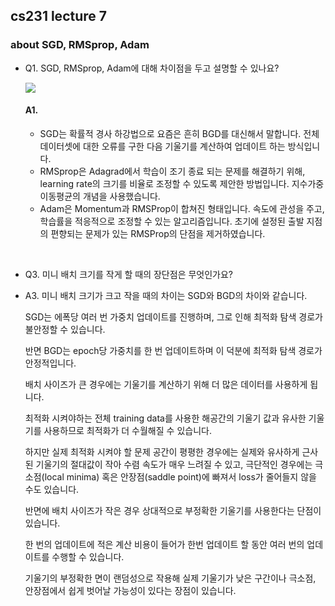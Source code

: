 ## cs231 lecture 7
### about SGD, RMSprop, Adam

- Q1. SGD, RMSprop, Adam에 대해 차이점을 두고 설명할 수 있나요?

    ![](../../../Downloads/opti.gif)

    #### A1.

    - SGD는 확률적 경사 하강법으로 요즘은 흔히 BGD를 대신해서 말합니다. 전체 데이터셋에 대한 오류를 구한 다음 기울기를 계산하여 업데이트 하는 방식입니다.
    - RMSprop은 Adagrad에서 학습이 조기 종료 되는 문제를 해결하기 위해, learning rate의 크기를 비율로 조정할 수 있도록 제안한 방법입니다. 지수가중이동평균의 개념을 사용했습니다.
    - Adam은 Momentum과 RMSProp이 합쳐진 형태입니다. 속도에 관성을 주고, 학습률을 적응적으로 조정할 수 있는 알고리즘입니다. 초기에 설정된 출발 지점의 편향되는 문제가 있는 RMSProp의 단점을 제거하였습니다.


<br/>

- Q3. 미니 배치 크기를 작게 할 때의 장단점은 무엇인가요?
- A3. 미니 배치 크기가 크고 작을 때의 차이는 SGD와 BGD의 차이와 같습니다.

    SGD는 에폭당 여러 번 가중치 업데이트를 진행하며, 그로 인해 최적화 탐색 경로가 불안정할 수 있습니다.

    반면 BGD는 epoch당 가중치를 한 번 업데이트하며 이 덕분에 최적화 탐색 경로가 안정적입니다.

    배치 사이즈가 큰 경우에는 기울기를 계산하기 위해 더 많은 데이터를 사용하게 됩니다.

    최적화 시켜야하는 전체 training data를 사용한 해공간의 기울기 값과 유사한 기울기를 사용하므로 최적화가 더 수월해질 수 있습니다.

    하지만 실제 최적화 시켜야 할 문제 공간이 평평한 경우에는 실제와 유사하게 근사된 기울기의 절대값이 작아 수렴 속도가 매우 느려질 수 있고, 극단적인 경우에는 극소점(local minima) 혹은 안장점(saddle point)에 빠져서 loss가 줄어들지 않을 수도 있습니다.

    반면에 배치 사이즈가 작은 경우 상대적으로 부정확한 기울기를 사용한다는 단점이 있습니다.

    한 번의 업데이트에 적은 계산 비용이 들어가 한번 업데이트 할 동안 여러 번의 업데이트를 수행할 수 있습니다.

    기울기의 부정확한 면이 랜덤성으로 작용해 실제 기울기가 낮은 구간이나 극소점, 안장점에서 쉽게 벗어날 가능성이 있다는 장점이 있습니다.